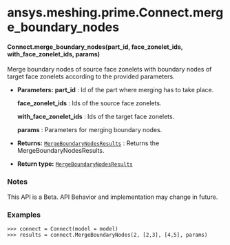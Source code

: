 # ansys.meshing.prime.Connect.merge_boundary_nodes

#### Connect.merge_boundary_nodes(part_id, face_zonelet_ids, with_face_zonelet_ids, params)

Merge boundary nodes of source face zonelets with boundary nodes of target face zonelets according to the provided parameters.

* **Parameters:**
  **part_id**
  : Id of the part where merging has to take place.

  **face_zonelet_ids**
  : Ids of the source face zonelets.

  **with_face_zonelet_ids**
  : Ids of the target face zonelets.

  **params**
  : Parameters for merging boundary nodes.
* **Returns:**
  [`MergeBoundaryNodesResults`](ansys.meshing.prime.MergeBoundaryNodesResults.md#ansys.meshing.prime.MergeBoundaryNodesResults)
  : Returns the MergeBoundaryNodesResults.
* **Return type:**
  [`MergeBoundaryNodesResults`](ansys.meshing.prime.MergeBoundaryNodesResults.md#ansys.meshing.prime.MergeBoundaryNodesResults)

### Notes

This API is a Beta. API Behavior and implementation may change in future.

### Examples

```pycon
>>> connect = Connect(model = model)
>>> results = connect.MergeBoundaryNodes(2, [2,3], [4,5], params)
```

<!-- !! processed by numpydoc !! -->
